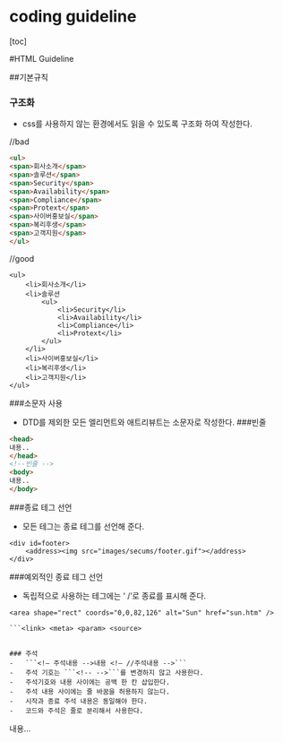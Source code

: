 coding guideline
===========

[toc]

#HTML Guideline

##기본규칙
### 구조화
-	css를 사용하지 않는 환경에서도 읽을 수 있도록 구조화 하여 작성한다.

<label class="bad">//bad</label>

```html
<ul>
<span>회사소개</span>
<span>솔루션</span>
<span>Security</span>
<span>Availability</span>
<span>Compliance</span>
<span>Protext</span>
<span>사이버홍보실</span>
<span>복리후생</span>
<span>고객지원</span>
</ul>
```

<label class="good">//good</label>
```
<ul>
    <li>회사소개</li>
    <li>솔루션
        <ul>
            <li>Security</li>
            <li>Availability</li>
            <li>Compliance</li>
            <li>Protext</li>
        </ul>
    </li>
    <li>사이버홍보실</li>
    <li>복리후생</li>
    <li>고객지원</li>
</ul>
```


###소문자 사용
-	DTD를 제외한 모든 엘리먼트와 애트리뷰트는 소문자로 작성한다.
###빈줄

``` html
<head>
내용..
</head>
<!--빈줄 -->
<body>
내용..
</body>
```


###종료 테그 선언
-	모든 테그는 종료 테그를 선언해 준다.

````
<div id=footer>
    <address><img src="images/secums/footer.gif"></address>
</div>
````

###예외적인 종료 테그 선언
-	독립적으로 사용하는 테그에는 ‘ /’로 종료를 표시해 준다.
```
<area shape="rect" coords="0,0,82,126" alt="Sun" href="sun.htm" />
```

```<area> <base> <br> <col> <command> <embed> <hr> <img> <input> <keygen>
```<link> <meta> <param> <source>


### 주석
-	```<!– 주석내용 -->내용 <!– //주석내용 -->```
-	주석 기호는 ```<!-- -->```를 변경하지 않고 사용한다.
-	주석기호와 내용 사이에는 공백 한 칸 삽입한다.
-	주석 내용 사이에는 줄 바꿈을 허용하지 않는다.
-	시작과 종료 주석 내용은 동일해야 한다.
-	코드와 주석은 줄로 분리해서 사용한다.
````
<!-- 케이스 별 클래스 변화 -->
내용…
<!-- //케이스 별 클래스 변화 -->
<!-- 코드 숨김
내용…. -- >
````


## 구성요소 작성
### 기본규칙
-	class, style을 선언할 때는 제일 뒷 부분에 선언한다.
````
<input type=“text” id=“user_id” title=“사용자ID” class=“input_txt” style=”width:100px”>
````

###	```head<head>```
-	meta, title, link, script, style 순서로 선언한다
````
<head>
    <meta http-equiv=“Content-Type” content=“text/html;charset=utf-8”>
    <title>속보 :: 뉴스</title>
    <link rel=“stylesheet” type=“text/css” href=“css/default.css”>
    <script type=“text/javascript” src=“js/default.js”></script>
    <style type=”text/css”>
        /* 스타일 적용 */
    </style>
</head>
````

###	```link<link>```
-	rel, type, href 순서로 선언한다.
````
<link rel=“stylesheet” type=“text/css” href=“css/default.css”>
````



###	```script<script>```
-	type, src 순서로 선언한다.
````
<script type=“text/javascript” src=“js/default.js”></script>
````
-	페이지 별 부가 기능을 추가해야 하는 경우 각 페이지 하단에 따로 스크립트를 적용한다.


###	```img<img>```
-	src, width, height, title, alt, usemap 순서로 선언한다.
````
<img src=“logo.gif” width=“30” height=“10” title=“고객센터” alt=“고객센터” usemap=“#help”>
````

### ```input<input>```
-	Type이 text인 경우(type – id – title – value – accesskey)
````
<input type=“text” id=“user_id” title =“사용자ID” value =“아이디를 입력하세요” accesskey =“1”>
````
-	Type이 radio, checkbox인 경우(type – name – id – checked)

````
<input type=“radio” name=“vt_align” id =“align_left” checked =“checked” >
<label for=“align_lft”>왼쪽정렬</label>
````
-	type이 file인 경우(type)
````
<input type=“file”>
````
-	Type이 image인 경우(type – src – alt)
````
<input type=“image” src=“img/btn_confirm.gif” alt=“확인”/>
````

-	Type이 button, reset, submit인 경우(type)
````
<input type=“button”>
````

### ```select<select>```
-	동일한 스타일의 박스의 너비값이 다르게 선택적으로 style이용하여 width값 제어
````
<select (id=“ ”) (src=“ ”) styel=“width:100px;”> </script>
````


### 특수문자 코드 변환

-	Entity로 변환하지 않은 특수문자는 오류코드로 판정된다.
-	W3C에서 HTML문서 작성시 특수문자는 반드시 엔티티 코드로 변환할 것을 권고 하고 있다.
-	ex> 꺽쇠(`<,>`),따움표(`“,”`)를 속성으로 인식 할 수 있다


| character | Entity | Name Description|
|-------|:---:|-----------:|
|“	|&quot;		|Quatation mark			|
|&	|&amp;		|Ampersand				 |
|<	|&lt;		|Less-than				 |
|>	|&gt;		|Greater-than			 |
|Ⓒ	|&copy;		|Copyright				 |
|®	|&reg;		|Registered trademark	 |
|™	|&trade;	|Trademark				 |
|×	|&times;	|Multiplication			 |
|÷	|&divide;	|Division				 |


- HTML 4
````html
<!DOCTYPE html PUBLIC "-//W3C//DTD HTML 4.01 Transitional//EN" "http://www.w3.org/TR/html4/loose.dtd">
<html>
<head>
    <meta http-equiv="Content-Type" content="text/html; charset=EUC-KR">
    <title>Insert title here</title>
</head>
<body>
</body>
</html>
````
-JSP
````JSP
<%@ page language="java" contentType="text/html; charset=EUC-KR" pageEncoding="EUC-KR"%> <!DOCTYPE html PUBLIC "-//W3C//DTD HTML 4.01 Transitional//EN" "http://www.w3.org/TR/html4/loose.dtd">
<html>
<head>
    <meta http-equiv="Content-Type" content="text/html; charset=EUC-KR">
    <title>Insert title here</title></head>
<body></body>
</html>
````

#	CSS Guideline

##	기본규칙
### 들여쓰기
-	CSS코드를 작성할 때는 들여쓰기는 하지 않는다
````css
#content{border:1px solid #000}
#content.class{color:#000}
````

###	공백
-	쉼표가 구분되는 선택자의 공백은 제거 한다.
-	속성 간 공백 및 속성 값 사이에 공백으로 구분한다.
-	괄호 좌, 우 여백 공백을 제거 한다.

````css
a:hover,a:active,a:focus{text-decoration:underline}
.class p{color:000; line-height:18px}
.class p{color:#000;}
````

### 빈줄
-	의미 있는 객체를 구분하기 위하여 코드 그룹 간 1줄씩 빈 줄을 넣어 구분해 준다
````css
.class1{border:1px solid #000}
.class2 img{border:1px solid #000}
.class2{border:1px solid #000}
.class2 img{border:1px solid #000}}
````

### 줄바꿈
-	선택자, 속성, 속성 값 사이의 줄 바꿈을 하지 않는다
````css
.class1,.class2,.class3{width:100px; color:#000}
````

##	속성선언규칙
###	속성 선언 순서
-	레이아웃과 관련하여 높은 것부터 시작한다.
````css
.sheet01{display:none; overflow:hidden; position:absolute; left:10px; top:15px;
border:solid 1px #000; font-weight:bold;}
.sheet02{position:absolute; left:10px; height:10px; margin:0;
border:solid 1px #000; font-weight:bold}
````

-	레이아웃 -> 보더/배경-> 폰트 -> 기타
-	약식속성 사용 권장 – border, background

````css
.border_style{border:1px solid dotted #000}
````
-	•‘font’ 약식속성은 사용하지 않는다.
````css
.font{font-weight:bold; font-size:12px; font-family:dotum}
````


| category | prefix |
|-------|:---|:
|display		|	화면에 표시되는 속성을 제어
|overflow		|일정한 공간에서 글들이 넘칠때 쓰는 속성
|float			|전체의 흐름에따라 속성들을 정의한다.
|postion		|	위치를 지정해 주는 속성
|z-index		|	속성의 순서 지정해 준다.
|width&height	|크기에 대한 다양한 속성을 지원
|margin&padding	|간격을 지정해 주는 속성
|border			|라인의 크기,스타일을 지정해 주는 속성
|background		|배경에 다양한 속성을 선언
|font			|폰트에 대한 모든 스타일을 지정
|letter-spacing	|글자 사이의 간격을 지정한다.
|etc			|	기타 속성들

````css
    .exmp {
        display: none;
        overflow: . . .;
        float: . . .;
        ....
        letter-spacing : . .;
    }
````

##	주석(작성자표기)

###	적용방법
-	```</* 주석 */>```

```css
/* common */
Body,p,h1,h2,h3,ol,li,dl,dt,dd,table,th,td,form,{margin:0; padding:0;}
/* layout */
#wrap{…}
#header{…}
/* 테이블 스타일 */
.table_tit01{border-top:1px solid #fff}
/* 마이페이지 :: 20130412이수진수정 */
.my_page{width:300px}
````
-	주석은 “/* */”을 변경하지 않고 사용한다.
-	속성의 성격별로 첫 줄에 주석으로 설명
-	주석기호와 주석 내용 사이에 공백 한 칸이 있어야 한다.
-	주석 내용은 한 줄로 간략하게 표현한다.
-	css를 수정할 경우 수정한 사람의 이름,날짜를 표기 한다.

##	브라우저 호환성/핵(Hack) 사용

###	브라우저 호환성이란?
-	동일한 컨텐츠를 브라우저에서 가급적 동일한 화면을 보여주는 것이다

###	핵(Hack)
-	브라우저의 구현 차이나 버그를 이용하여 특정 브라우저만을 대상으로 적용하는 방법
>	상황에 따라서 최소한으로 사용한다.

##	공통표준파일

````css
@charset "utf-8";
/* common */
body,p,h1,h2,h3,h4,h5,h6,ol,li,dl,dt,dd,table,th,td,form,fieldset,legend,input,textarea,button,select{margin:0;padding:0}
body,input,texttarea,select,button,table{font-family:'돋움', Dotum, AppleGothic, sans-serif;font-size:12px}
img,fieldset{border:0}
ul,ol{list-style:none}
em,address{font-style:normal}
a{text-decoration:none}
a:hover,a:active,a:focus{text-decoration:underline}
````
-	CSS를 새로 작성할 때 기본으로 한다.
-	초기화 문장은 변경이 불가하다.


#	Naming Guideline

##	이미지 네이밍
###	이미지(img)이름 지정 하기
-	의미_성격(액션)_숫자
``btn_write_on_01.gif``
-	이미지 명은 소문자로만 사용한다.
-	3단계로 구성한다.
-	구성은 생략 될 수 있으나 위치는 변경하지 않는다.
-	공백 대신 언더스코어(_)를 사용한다.
-	순서가 필요한 이미지 경우

##	Id/class naming
##	예약어

| category | prefix |Detail|
|-------|:---|:---|:
|Background		|bg			|배경 이미지
|Button			|btn		|	버튼 이미지
|TopMenu			|menu		|상단 메뉴 이미지
|LeftMenu		|leftmenu	|왼쪽 메뉴 이미지
|Tab				|tab		|	탭 이미지
|Bullet			|bullet		|의미를 갖지 않고 텍스트와
|Banner			|banner		|배너 이미지
|Line			|line		|라인 이미지
|Icon			|icon		|의미를 갖고 있는 이미지
|Title			|tit		|	타이틀 이미지
|Sample			|sample		|예시, 테스트 용 이미지
|Copyright		|copyright	|카피라이터 이미지


###	Id
-	*#*예약어
````css
#wrap{margin:0}
````
-	지정된 예약어 사용 권장 한다.
-	Id는 스타일로 지정하지 않는다..
-	예약어가 없으면, 의미를 갖도록 규정한다.
-	레이아웃 id의 네이밍은 조합하여 사용할 수 없다.
-	팝업 문서의 레이아웃 예약어 앞에 ‘pop_’를 같이 사용한다

###	레이아웃 예약어

| Id | Detail| 
|-------|:---|:
|#wrap		|전체 감싸는 영역				 |
|#header		|상단 부분					|
|#content	|	컨텐츠 영역				   |
|#left		|왼쪽 영역(베너, 메뉴 부분)	  |
|#right		|오른쪽 영역(베너, 메뉴		   |
|#footer		|하단 카피라이터 부분	   |

````html
<div id=“#wrap”>
    <div id=“header”></div>
    <div id=“content”></div>
    <div id=“footer”></div>
</div>
````









